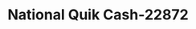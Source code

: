 ---
f_zip-code: 60805
f_state-code: IL
title: National Quik Cash-22872
f_phone: 773-298-1600
f_city-only: Evergreen Park
f_address: 2439 West 95Th Street Evergreen Park
f_location-unique-id: '22872'
slug: national-quik-cash-22872
updated-on: '2024-05-30T13:46:58.046Z'
created-on: '2024-05-30T13:36:59.803Z'
published-on: '2024-05-30T13:54:32.469Z'
f_city-state: cms/city/evergreen-park-il.md
f_company: cms/company/national-quik-cash.md
f_state: cms/state/illinois.md
layout: '[payday-loan].html'
tags: payday-loan
---